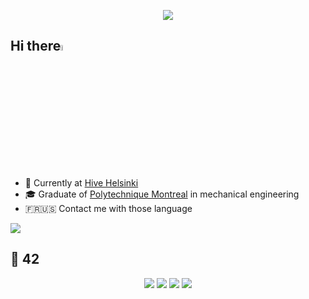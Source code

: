 <p align='center'>
  <img src='https://media2.giphy.com/media/v1.Y2lkPTc5MGI3NjExYzJ0anc1cTE0YnpwNmF4YmJ3YXh2dmo2N2w5MDR1dTFxbHZzdWl1biZlcD12MV9pbnRlcm5hbF9naWZfYnlfaWQmY3Q9Zw/eUdtR10ZsxlFC/200.webp' />
</p>

## Hi there<img src="https://media.giphy.com/media/hvRJCLFzcasrR4ia7z/giphy.gif" width="5%">

- 🌱 Currently at <a target="_blank" href="https://www.42heilbronn.de/en/">Hive Helsinki</a> 
- 🎓 Graduate of <a target="_blank" href="https://www.polymtl.ca/en/">Polytechnique Montreal</a> in mechanical engineering
- 🇫🇷🇺🇸 Contact me with those language 

<p>
<!--  <a target="_blank" href="https://www.linkedin.com/in/juliette-mouette/"><img src="https://img.shields.io/badge/LinkedIn-0077B5?style=for-the-badge&logo=linkedin&logoColor=white"></a>    -->
  <a target="_blank" href="mailto:mouette.juliette@gmail.com"><img src="https://img.shields.io/badge/Gmail-D14836?style=for-the-badge&logo=gmail&logoColor=white"></a>
</p>

## 🚀 42
<p align="center">
  <img src="https://github.com/Juliettemtte/42-project-badges/blob/a48e677fd4871e6999a9564101dca26091ec18ef/badges/libfte.png" />
  <img src="https://github.com/Juliettemtte/42-project-badges/blob/a48e677fd4871e6999a9564101dca26091ec18ef/badges/ft_printfe.png" />
  <img src="https://github.com/Juliettemtte/42-project-badges/blob/a48e677fd4871e6999a9564101dca26091ec18ef/badges/get_next_linee.png" />
  <img src="https://github.com/Juliettemtte/42-project-badges/blob/a48e677fd4871e6999a9564101dca26091ec18ef/badges/born2beroote.png" />
</p>
<!--
**Juliettemtte/Juliettemtte** is a ✨ _special_ ✨ repository because its `README.md` (this file) appears on your GitHub profile.

Here are some ideas to get you started:

- 🔭 I’m currently working on ...
- 🌱 I’m currently learning ...
- 👯 I’m looking to collaborate on ...
- 🤔 I’m looking for help with ...
- 💬 Ask me about ...
- 📫 How to reach me: ...
- 😄 Pronouns: ...
- ⚡ Fun fact: ...
-->
